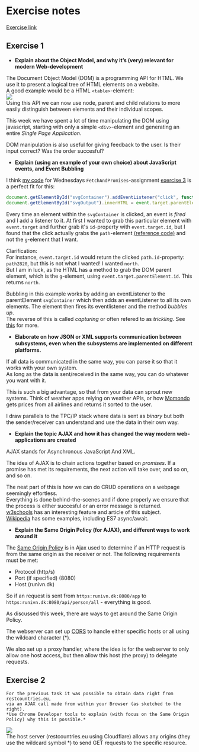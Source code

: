# Exercise notes
[Exercise link](https://docs.google.com/document/d/1VMx1XdbnIbJ6ik98qPywGyrRiqbQuIM2u9DpJmXCnlk/edit)  

## Exercise 1

- **Explain about the Object Model, and why it’s (very) relevant for modern Web-development**  

The Document Object Model (DOM) is a programming API for HTML. We use it to present a logical tree of HTML elements on a website.  
A good example would be a HTML `<table>`-element:  
![](https://www.w3.org/TR/WD-DOM/table.gif)  
Using this API we can now use node, parent and child relations to more easily distinguish between elements and their individual scopes.

This week we have spent a lot of time manipulating the DOM using javascript, starting with only a simple `<div>`-element and generating an entire *Single Page Application*.

DOM manipulation is also useful for giving feedback to the user. Is their input correct? Was the order succesful?

- **Explain (using an example of your own choice) about JavaScript events, and Event Bubbling**  

I think [my code](https://github.com/Runi-VN/3rdsemester/blob/master/Week39/25-wednesday/FetchAndPromises/src/index.js#L35) for Wednesdays `FetchAndPromises`-assignment [exercise 3](https://docs.google.com/document/d/1_PkGqF-1MVt0sFDR90ARJlUhQ8DsyC4L12NI6E-iWMc/edit#heading=h.wecyiqakcy9) is a perfect fit for this:

```javascript
document.getElementById("svgContainer").addEventListener("click", function (event) {
document.getElementById("svgOutput").innerHTML = event.target.parentElement.id;
```  
Every time an element within the `svgContainer` is clicked, an event is *fired* and I add a listener to it.
At first I wanted to grab this particular element with `event.target` and further grab it's `id`-property with `event.target.id`, but I found that the click actually grabs the `path`-element [(reference code)](https://raw.githubusercontent.com/Cphdat3sem2017f/StartcodeExercises/master/JS/fourHearts.svg) and not the `g`-element that I want.  

Clarification:  
For instance, `event.target.id` would return the clicked `path.id`-property: `path2820`, but this is not what I wanted! I wanted `north`.  
But I am in luck, as the HTML has a method to grab the DOM parent element, which is the `g`-element, using `event.target.parentElement.id`. This returns `north`.  

Bubbling in this example  works by adding an eventListener to the parentElement `svgContainer` which then adds an eventListener to all its own elements. The element then fires its eventlistener and the method *bubbles up*.  
The reverse of this is called *capturing* or often refered to as *trickling*. See [this](https://stackoverflow.com/a/4616704) for more.

    
- **Elaborate on how JSON or XML supports communication between subsystems, even when the subsystems are implemented on diﬀerent platforms.**  

If all data is communicated in the same way, you can parse it so that it works with your own system.  
As long as the data is sent/received in the same way, you can do whatever you want with it.

This is such a big advantage, so that from your data can sprout new systems. Think of weather apps relying on weather APIs, or how [Momondo](https://www.momondo.dk/) gets prices from all airlines and returns it sorted to the user.

I draw parallels to the TPC/IP stack where data is sent as *binary* but both the sender/receiver can understand and use the data in their own way.

- **Explain the topic AJAX and how it has changed the way modern web-applications are created**  

AJAX stands for Asynchronous JavaScript And XML.  

The idea of AJAX is to chain actions together based on *promises*. If a promise has met its requirements, the next action will take over, and so on, and so on.

The neat part of this is how we can do CRUD operations on a webpage seemingly effortless.  
Everything is done behind-the-scenes and if done properly we ensure that the process is either succesful or an error message is returned.  
[w3schools](https://www.w3schools.com/whatis/whatis_ajax.asp) has an interesting feature and article of this subject.  
[Wikipedia](https://en.wikipedia.org/wiki/Ajax_(programming)#Fetch_example) has some examples, including ES7 async/await.

- **Explain the Same Origin Policy (for AJAX), and different ways to work around it**  

The [Same Origin Policy](https://developer.mozilla.org/en-US/docs/Web/Security/Same-origin_policy) is in Ajax used to determine if an HTTP request is from the same origin as the receiver or not. The following requirements must be met:  
   - Protocol (http/s)
   - Port (if specified) (8080)
   - Host (runivn.dk)  
   
So if an request is sent from `https:runivn.dk:8080/app` to `https:runivn.dk:8080/api/person/all` - everything is good.

As discussed this week, there are ways to get around the Same Origin Policy.

The webserver can set up [CORS](https://developer.mozilla.org/en-US/docs/Web/HTTP/CORS) to handle either specific hosts or all using the wildcard character (\*).

We also set up a proxy handler, where the idea is for the webserver to only allow one host access, but then allow this host (the proxy) to delegate requests.

## Exercise 2  
```
For the previous task it was possible to obtain data right from restcountries.eu,
via an AJAX call made from within your Browser (as sketched to the right). 
*Use Chrome Developer tools to explain (with focus on the Same Origin Policy) why this is possible.* 
```
![](https://i.imgur.com/L65qQVU.png)  
The host server (restcountries.eu using Cloudflare) allows any origins (they use the wildcard symbol \*) to send GET requests to the specific resource.
